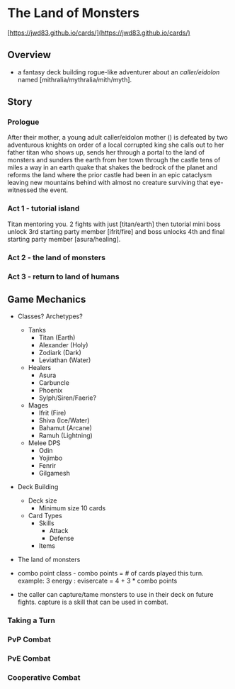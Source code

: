 # The Land of Monsters

[https://jwd83.github.io/cards/](https://jwd83.github.io/cards/)

## Overview

* a fantasy deck building rogue-like adventurer about an *caller/eidolon* named [mithralia/mythralia/mith/myth].

## Story

### Prologue

After their mother, a young adult caller/eidolon mother () is defeated by two adventurous knights on order of a local corrupted king she calls out to her father titan who shows up, sends her through a portal to the land of monsters and sunders the earth from her town through the castle tens of miles a way in an earth quake that shakes the bedrock of the planet and reforms the land where the prior castle had been in an epic cataclysm leaving new mountains behind with almost no creature surviving that eye-witnessed the event.

### Act 1 - tutorial island

Titan mentoring you. 2 fights with just [titan/earth] then  tutorial mini boss unlock 3rd starting party member [ifrit/fire] and boss unlocks 4th and final starting party member [asura/healing].

### Act 2 - the land of monsters

### Act 3 - return to land of humans

## Game Mechanics

* Classes? Archetypes?
  * Tanks
    * Titan (Earth)
    * Alexander (Holy)
    * Zodiark (Dark)
    * Leviathan (Water)
  * Healers
    * Asura
    * Carbuncle
    * Phoenix
    * Sylph/Siren/Faerie?
  * Mages
    * Ifrit (Fire)
    * Shiva (Ice/Water)
    * Bahamut (Arcane)
    * Ramuh (Lightning)
  * Melee DPS
    * Odin
    * Yojimbo
    * Fenrir
    * Gilgamesh

* Deck Building
  * Deck size
    * Minimum size 10 cards
  * Card Types
    * Skills
      * Attack
      * Defense
    * Items

* The land of monsters

* combo point class - combo points = # of cards played this turn. example: 3 energy : evisercate = 4 + 3 * combo points


* the caller can capture/tame monsters to use in their deck on future fights. capture is a skill that can be used in combat. 

### Taking a Turn

### PvP Combat

### PvE Combat

### Cooperative Combat
